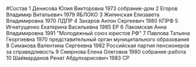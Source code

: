 #Состав
1 Денисова Юлия Викторовна 1973 собрание-дом
2 Егоров Владимир Витальевич 1979 ЯБЛОКО
3 Жилинская Елизавета Владимировна 1970 ЛДПР
4 Захаров Антон Сергеевич 1980 КПРФ
5 Игнатущенко Екатерина Васильевна 1985 ЕР
6 Лакомская Анна Владимировна 1991 \"Молодежный союз юристов РФ\"
7 Павлова Татьяна Георгиевна 1970 представительный орган муниципального образования
8 Симакова Валентина Сергеевна 1982 Российская партия пенсионеров за справедливость
9 Смирнова Елена Олеговна 1980 собрание-работа
10 Шаймарданов Ренат Абдулхарисович 1983 СР
